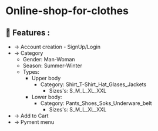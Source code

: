 # Online-shop-for-clothes
## :ledger: Features : 
- -> Account creation - SignUp/Login
- -> Category
  - Gender: Man-Woman
  - Season: Summer-Winter
  - Types:
    - Upper body
      - Category: Shirt_T-Shirt_Hat_Glases_Jackets
        - Sizes's: S_M_L_XL_XXL
    - Lower body:
       - Category: Pants_Shoes_Soks_Underware_belt
          - Sizes's: S_M_L_XL_XXL
 - -> Add to Cart
 - -> Pyment menu
